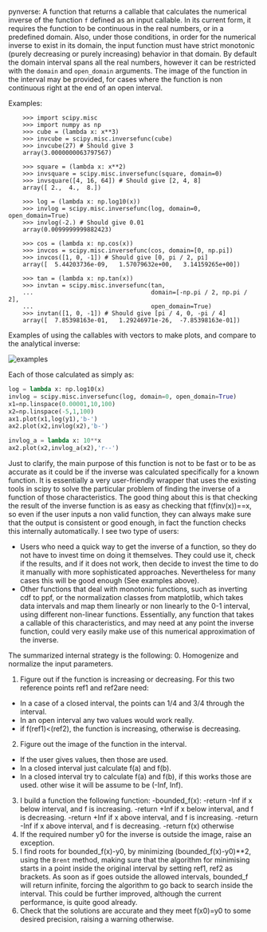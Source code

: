 pynverse: A function that returns a callable that calculates the numerical inverse of the function `f` defined as an input callable. In its current form, it requires the function to be continuous in the real numbers, or in a predefined domain. Also, under those conditions, in order for the numerical inverse to exist in its domain, the input function must have strict monotonic (purely decreasing or purely increasing) behavior in that domain. By default the domain interval spans all the real numbers, however it can be restricted with the `domain` and `open_domain` arguments. The image of the function in the interval may be provided, for cases where the function is non continuous right at the end of an open interval.



Examples:
```
    >>> import scipy.misc
    >>> import numpy as np
    >>> cube = (lambda x: x**3)
    >>> invcube = scipy.misc.inversefunc(cube)
    >>> invcube(27) # Should give 3
    array(3.0000000063797567)

    >>> square = (lambda x: x**2)
    >>> invsquare = scipy.misc.inversefunc(square, domain=0)
    >>> invsquare([4, 16, 64]) # Should give [2, 4, 8]
    array([ 2.,  4.,  8.])

    >>> log = (lambda x: np.log10(x))
    >>> invlog = scipy.misc.inversefunc(log, domain=0, open_domain=True)
    >>> invlog(-2.) # Should give 0.01
    array(0.0099999999882423)

    >>> cos = (lambda x: np.cos(x))
    >>> invcos = scipy.misc.inversefunc(cos, domain=[0, np.pi])
    >>> invcos([1, 0, -1]) # Should give [0, pi / 2, pi]
    array([  5.44203736e-09,   1.57079632e+00,   3.14159265e+00])

    >>> tan = (lambda x: np.tan(x))
    >>> invtan = scipy.misc.inversefunc(tan,
    ...                                 domain=[-np.pi / 2, np.pi / 2],
    ...                                 open_domain=True)
    >>> invtan([1, 0, -1]) # Should give [pi / 4, 0, -pi / 4]
    array([  7.85398163e-01,   1.29246971e-26,  -7.85398163e-01])
```

Examples of using the callables with vectors to make plots, and compare to the analytical inverse:

![examples](https://cloud.githubusercontent.com/assets/12649253/19738042/cf22460a-9bad-11e6-9c17-6fdd6cda0991.png)

Each of those calculated as simply as:
```python
log = lambda x: np.log10(x)
invlog = scipy.misc.inversefunc(log, domain=0, open_domain=True)
x1=np.linspace(0.00001,10,100)
x2=np.linspace(-5,1,100)
ax1.plot(x1,log(y1),'b-')
ax2.plot(x2,invlog(x2),'b-')

invlog_a = lambda x: 10**x
ax2.plot(x2,invlog_a(x2),'r--')
```

Just to clarify, the main purpose of this function is not to be fast or to be as accurate as it could be if the inverse was calculated specifically for a known function. It is essentially a very user-friendly wrapper that uses the existing tools in scipy to solve the particular problem of finding the inverse of a function of those characteristics.
The good thing about this is that checking the result of the inverse function is as easy as checking that f(finv(x))==x, so even if the user inputs a non valid function, they can always make sure that the output is consistent or good enough, in fact the function checks this internally automatically. 
I see two type of users:
* Users who need a quick way to get the inverse of a function, so they do not have to invest time on doing it themselves. They could use it, check if the results, and if it does not work, then decide to invest the time to do it manually with more sophisticated approaches. Nevertheless for many cases this will be good enough (See examples above).
* Other functions that deal with monotonic functions, such as inverting cdf to ppf, or the normalization classes from matplotlib, which takes data intervals and map them linearly or non linearly to the 0-1 interval, using different non-linear functions. Essentially, any function that takes a callable of this characteristics, and may need at any point the inverse function, could very easily make use of this numerical approximation of the inverse.


The summarized internal strategy is the following:
0. Homogenize and normalize the input parameters.
1. Figure out if the function is increasing or decreasing. For this two reference points ref1 and ref2are need:
  - In a case of a closed interval, the points can 1/4 and 3/4 through the interval.
  - In an open interval any two values would work really.
  - if f(ref1)<(ref2), the function is increasing, otherwise is decreasing.
2. Figure out the image of the function in the interval. 
  - If the user gives values, then those are used.
  - In a closed interval just calculate f(a) and f(b).
  - In a closed interval try to calculate f(a) and f(b), if this works those are used. other wise it will be assume to be (-Inf, Inf).
3. I build a function the following function:
  -bounded_f(x):
    -return -Inf if x below interval, and f is increasing.
    -return +Inf if x below interval, and f is decreasing.
    -return +Inf if x above interval, and f is increasing.
    -return -Inf if x above interval, and f is decreasing.
    -return f(x) otherwise
4. If the required number y0 for the inverse is outside the image, raise an exception.
5. I find roots for bounded_f(x)-y0, by minimizing (bounded_f(x)-y0)**2, using the `Brent` method, making sure that the algorithm for minimising starts in a point inside the original interval by setting ref1, ref2 as brackets. As soon as if goes outside the allowed intervals, bounded_f will return infinite, forcing the algorithm to go back to search inside the interval. This could be further improved, although the current performance, is quite good already.
6. Check that the solutions are accurate and they meet f(x0)=y0 to some desired precision, raising a warning otherwise. 
